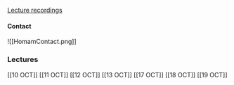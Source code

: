 [Lecture recordings](https://changemakereducation-my.sharepoint.com/personal/susanna_tegnevall_cmeducations_se/_layouts/15/onedrive.aspx?id=%2Fpersonal%2Fsusanna%5Ftegnevall%5Fcmeducations%5Fse%2FDocuments%2FInspelningar%2FAI&ga=1)

#### Contact
![[HomamContact.png]]


### Lectures
[[10 OCT]]
[[11 OCT]]
[[12 OCT]]
[[13 OCT]]
[[17 OCT]]
[[18 OCT]]
[[19 OCT]]








